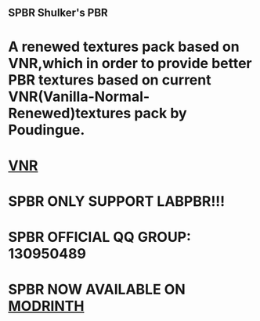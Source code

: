 ## SPBR Shulker's PBR
# A renewed textures pack based on VNR,which in order to provide better PBR textures based on current VNR(Vanilla-Normal-Renewed)textures pack by Poudingue.  
# [VNR](https://github.com/Poudingue/Vanilla-Normals-Renewed)  

# SPBR ONLY SUPPORT LABPBR!!!

# SPBR OFFICIAL QQ GROUP: 130950489

# SPBR NOW AVAILABLE ON [MODRINTH](https://modrinth.com/resourcepack/spbr)
